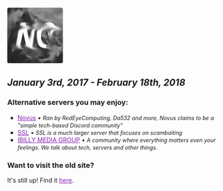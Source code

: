 ![netskysmudged](netskysmudged.png)

# RIP Netsky Community
## *January 3rd, 2017 - February 18th, 2018*

### Alternative servers you may enjoy:
- [Novus](https://novuscommunity.co/) • *Ran by RedEyeComputing, Da532 and more, Novus claims to be a "simple tech-based Discord community"*
- [SSL](http://www.sslcommunity.io/) • *SSL is a much larger server that focuses on scambaiting*
- [IBILLY MEDIA GROUP](https://discord.gg/CyZDQPv) • *A community where everything matters even your feelings. We talk about tech, servers and other things.*

### Want to visit the old site?
It's still up! Find it [here](http://nc.archive.dnomaid.co.uk).

<style>
h1:first-of-type {
  display: none;
}
img {
  border-radius: 4px;
}
h1 {
  border-bottom: 0px solid #fff !important;
  padding-bottom: 0em !important;
}
a {
  color: #8822b6;
}
ul {
  list-style: square;
}
li em {
  font-size: 0.9em;
}
</style>
